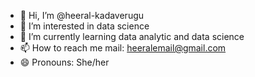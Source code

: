 - 👋 Hi, I’m @heeral-kadaverugu
- 👀 I’m interested in data science
- 🌱 I’m currently learning data analytic and data science
- 📫 How to reach me mail: heeralemail@gmail.com
- 😄 Pronouns: She/her


